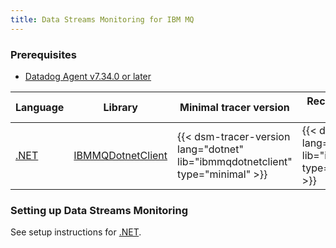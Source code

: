 ```yaml
---
title: Data Streams Monitoring for IBM MQ
---
```


### Prerequisites

* [Datadog Agent v7.34.0 or later][1]

| Language     | Library                                                                                        | Minimal tracer version                                                            | Recommended tracer version                                                            |
|--------------|------------------------------------------------------------------------------------------------|-----------------------------------------------------------------------------------|---------------------------------------------------------------------------------------|
| [.NET][2] | [IBMMQDotnetClient][3]           | {{< dsm-tracer-version lang="dotnet" lib="ibmmqdotnetclient" type="minimal" >}}          | {{< dsm-tracer-version lang="dotnet" lib="ibmmqdotnetclient" type="recommended" >}}          |

### Setting up Data Streams Monitoring
See setup instructions for [.NET][2].

[1]: /agent
[2]: /data_streams/setup/language/dotnet
[3]: https://www.nuget.org/packages/IBMMQDotnetClient